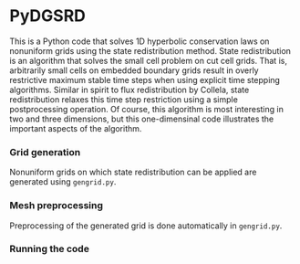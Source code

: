 # PyDGSRD
This is a Python code that solves 1D hyperbolic conservation laws on nonuniform grids using the state redistribution method.  State redistribution is an algorithm that solves the small cell problem on cut cell grids.  That is, arbitrarily small cells on embedded boundary grids result in overly restrictive maximum stable time steps when using explicit time stepping algorithms. Similar in spirit to flux redistribution by Collela, state redistribution relaxes this time step restriction using a simple postprocessing operation.  Of course, this algorithm is most interesting in two and three dimensions, but this one-dimensinal code illustrates the important aspects of the algorithm.

### Grid generation
Nonuniform grids on which state redistribution can be applied are generated using `gengrid.py`.

### Mesh preprocessing
Preprocessing of the generated grid is done automatically in `gengrid.py`.

### Running the code

